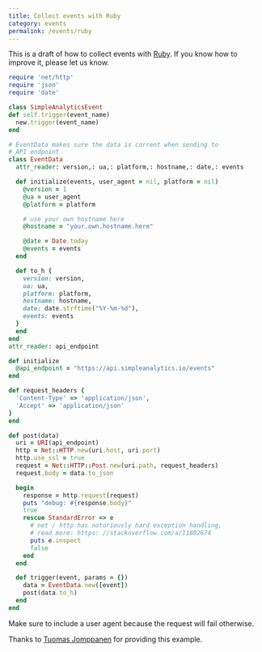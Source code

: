 ```yaml
---
title: Collect events with Ruby
category: events
permalink: /events/ruby
---
```


This is a draft of how to collect events with [Ruby](https://www.ruby-lang.org/en/). If you know how to improve it, please let us know.

```ruby
require 'net/http'
require 'json'
require 'date'

class SimpleAnalyticsEvent
def self.trigger(event_name)
  new.trigger(event_name)
end

# EventData makes sure the data is corrent when sending to
# API endpoint
class EventData
  attr_reader: version,: ua,: platform,: hostname,: date,: events

  def initialize(events, user_agent = nil, platform = nil)
    @version = 1
    @ua = user_agent
    @platform = platform

    # use your own hostname here
    @hostname = "your.own.hostname.here"

    @date = Date.today
    @events = events
  end

  def to_h {
    version: version,
    ua: ua,
    platform: platform,
    hostname: hostname,
    date: date.strftime("%Y-%m-%d"),
    events: events
  }
  end
end
attr_reader: api_endpoint

def initialize
  @api_endpoint = "https://api.simpleanalytics.io/events"
end

def request_headers {
  'Content-Type' => 'application/json',
  'Accept' => 'application/json'
}
end

def post(data)
  uri = URI(api_endpoint)
  http = Net::HTTP.new(uri.host, uri.port)
  http.use_ssl = true
  request = Net::HTTP::Post.new(uri.path, request_headers)
  request.body = data.to_json

  begin
    response = http.request(request)
    puts "debug: #{response.body}"
    true
    rescue StandardError => e
      # net / http has notoriously hard exception handling,
      # read more: https: //stackoverflow.com/a/11802674
      puts e.inspect
      false
    end
  end

  def trigger(event, params = {})
    data = EventData.new([event])
    post(data.to_h)
  end
end
```

Make sure to include a user agent because the request will fail otherwise.

Thanks to [Tuomas Jomppanen](https://twitter.com/tuomasj) for providing this example.
